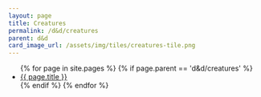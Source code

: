 ```yaml
---
layout: page
title: Creatures
permalink: /d&d/creatures
parent: d&d
card_image_url: /assets/img/tiles/creatures-tile.png
---
```


<ul>
  {% for page in site.pages %}
    {% if page.parent == 'd&d/creatures' %}
      <li>
        <a class="page-link" href="{{ site.baseurl }}{{ page.url }}">
          {{ page.title }}
        </a>
      </li>
    {% endif %}
  {% endfor %}
</ul>

